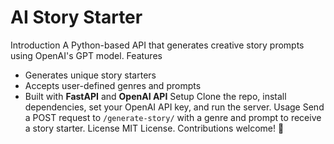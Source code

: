 # AI Story Starter
 Introduction
A Python-based API that generates creative story prompts using OpenAI's GPT model.
 Features
- Generates unique story starters
- Accepts user-defined genres and prompts
- Built with **FastAPI** and **OpenAI API**
 Setup
Clone the repo, install dependencies, set your OpenAI API key, and run the server.
Usage
Send a POST request to `/generate-story/` with a genre and prompt to receive a story starter.
 License
MIT License. Contributions welcome! 🚀

